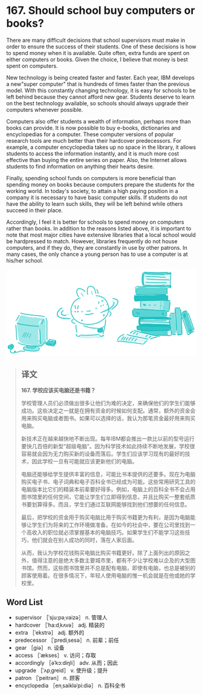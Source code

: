 # 167. Should school buy computers or books?

There are many difficult decisions that school supervisors must make in order to ensure the success of their students. One of these decisions is how to spend money when it is available. Quite often, extra funds are spent on either computers or books. Given the choice, I believe that money is best spent on computers.

New technology is being created faster and faster. Each year, IBM develops a new"super computer" that is hundreds of times faster than the previous model. With this constantly changing technology, it is easy for schools to be left behind because they cannot afford new gear. Students deserve to learn on the best technology available, so schools should always upgrade their computers whenever possible.

Computers also offer students a wealth of information, perhaps more than books can provide. It is now possible to buy e-books, dictionaries and encyclopedias for a computer. These computer versions of popular research tools are much better than their hardcover predecessors. For example, a computer encyclopedia takes up no space in the library, it allows students to access the information instantly, and it is much more cost effective than buying the entire series on paper. Also, the Internet allows students to find information on anything their hearts desire.

Finally, spending school funds on computers is more beneficial than spending money on books because computers prepare the students for the working world. In today's society, to attain a high paying position in a company it is necessary to have basic computer skills. If students do not have the ability to learn such skills, they will be left behind while others succeed in their place.

Accordingly, I feel it is better for schools to spend money on computers rather than books. In addition to the reasons listed above, it is important to note that most major cities have extensive libraries that a local school would be hardpressed to match. However, libraries frequently do not house computers, and if they do, they are constantly in use by other patrons. In many cases, the only chance a young person has to use a computer is at his/her school.

![](.gitbook/assets/toefl-ibt-high-score-essays-167.jpg)

> ## 译文
>
> **167. 学校应该买电脑还是书籍？**
>
> 学校管理人员们必须做出很多让他们为难的决定，来确保他们的学生们能够成功。这些决定之一就是在拥有资金的时候如何支配。通常，额外的资金会用来购买电脑或者图书。如果可以选择的话，我认为那笔资金最好用来购买电脑。
>
> 新技术正在越来越快地不断出现。每年IBM都会推出一款比以前的型号运行要快几百倍的新型“超级电脑”。因为科学技术如此持续不断地发展，学校很容易就会因为无力购买新的设备而落后。学生们应该学习现有的最好的技术，因此学校一旦有可能就应该更新他们的电脑。
>
> 电脑还能够给学生提供丰富的信息，可能比书本提供的还要多。现在为电脑购买电子书、电子词典和电子百科全书已经成为可能。这些常用研究工具的电脑版本比它们的精装本前辈要好得多。例如，电脑上的百科全书不会占用图书馆里的任何空间，它能让学生们立即得到信息，并且比购买一整套纸质书要划算得多。而且，学生们通过互联网能够找到他们想要的任何信息。
>
> 最后，把学校的资金用于购买电脑比用于购买书籍更为有利，是因为电脑能够让学生们为将来的工作环境做准备。在如今的社会中，要在公司里找到一个高收入的职位就必须掌握基本的电脑技巧。如果学生们不能学习这些技巧，他们就会在别人成功的同时，落在人家后面。
>
> 从而，我认为学校花钱购买电脑比购买书籍更好。除了上面列出的原因之外，值得注意的是绝大多数主要城市里，都有不少让学校难以企及的大型图书馆。然而，这些图书馆里并不总是配有电脑，即使有电脑，也总是被别的顾客使用着。在很多情况下，年轻人使用电脑的惟一机会就是在他或她的学校里。

## Word List

* supervisor ［ˈsju:pəˌvaizə］ n. 管理人
* hardcover ［ˈha:dˌkʌvə］ adj. 精装的
* extra ［ˈekstrə］ adj. 额外的
* predecessor ［ˈprediˌsesə］ n. 前辈；前任
* gear ［giə］ n. 设备
* access ［ˈækses］ v. 访问；存取
* accordingly ［əˈkɔ:diŋli］ adv. 从而；因此
* upgrade ［ˈʌpˌgreid］ v. 使升级；提升
* patron ［ˈpeitrən］ n. 顾客
* encyclopedia ［enˌsaikləˈpi:diə］ n. 百科全书

